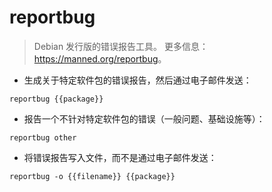 # reportbug

> Debian 发行版的错误报告工具。
> 更多信息：<https://manned.org/reportbug>。

- 生成关于特定软件包的错误报告，然后通过电子邮件发送：

`reportbug {{package}}`

- 报告一个不针对特定软件包的错误（一般问题、基础设施等）：

`reportbug other`

- 将错误报告写入文件，而不是通过电子邮件发送：

`reportbug -o {{filename}} {{package}}`